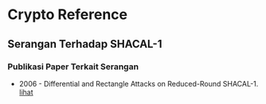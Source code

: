 # Crypto Reference

## Serangan Terhadap SHACAL-1

### Publikasi Paper Terkait Serangan

* 2006 - Differential and Rectangle Attacks on Reduced-Round SHACAL-1. [lihat](2006.lu_kim_keller_dunkelman.pdf)